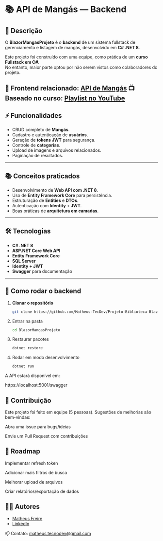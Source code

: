 # 📚 API de Mangás — Backend 

## 📖 Descrição
O **BlazorMangasProjeto** é o **backend** de um sistema fullstack de gerenciamento e listagem de mangás, desenvolvido em **C# .NET 8**.  

Este projeto foi construído com uma equipe, como prática de um **curso Fullstack em C#**.  
No entanto, maior parte optou por não serem vistos como colaboradores do projeto.  

🔗 Frontend relacionado: [API de Mangás](https://github.com/Matheus-TecDev/Projeto-Catalogacao-BlazorMangas) 
📺 Baseado no curso: [Playlist no YouTube](https://www.youtube.com/playlist?list=PLJ4k1IC8GhW1ge0aNQ9kjPDxaB1Hl5Mn_)
---

## ⚡ Funcionalidades
- CRUD completo de **Mangás**.
- Cadastro e autenticação de **usuários**.
- Geração de **tokens JWT** para segurança.
- Controle de **categorias**.
- Upload de imagens e arquivos relacionados.
- Paginação de resultados.

---

## 📚 Conceitos praticados
- Desenvolvimento de **Web API com .NET 8**.
- Uso de **Entity Framework Core** para persistência.
- Estruturação de **Entities** e **DTOs**.
- Autenticação com **Identity + JWT**.
- Boas práticas de **arquitetura em camadas**.

---

## 🛠️ Tecnologias
- **C# .NET 8**
- **ASP.NET Core Web API**
- **Entity Framework Core**
- **SQL Server**
- **Identity + JWT**
- **Swagger** para documentação

---

## 🚀 Como rodar o backend

1. **Clonar o repositório**
   ```bash
   git clone https://github.com/Matheus-TecDev/Projeto-Biblioteca-BlazorMangas.git
   
2. Entrar na pasta
   ```bash
   cd BlazorMangasProjeto

3. Restaurar pacotes
   ```bash
   dotnet restore

4. Rodar em modo desenvolvimento
   ```bash
   dotnet run

A API estará disponível em:

https://localhost:5001/swagger

## 🤝 Contribuição
Este projeto foi feito em equipe (5 pessoas).
Sugestões de melhorias são bem-vindas:

Abra uma issue para bugs/ideias

Envie um Pull Request com contribuições

## 📌 Roadmap
 Implementar refresh token

 Adicionar mais filtros de busca

 Melhorar upload de arquivos

 Criar relatórios/exportação de dados

## 👨‍💻 Autores

- [Matheus Freire](https://github.com/Matheus-TecDev)  
- [LinkedIn](https://www.linkedin.com/in/matheus-freire-martins-da-costa-318622376/) 
 
📫 Contato: [matheus.tecnodev@gmail.com](mailto:matheus.tecnodev@gmail.com)
